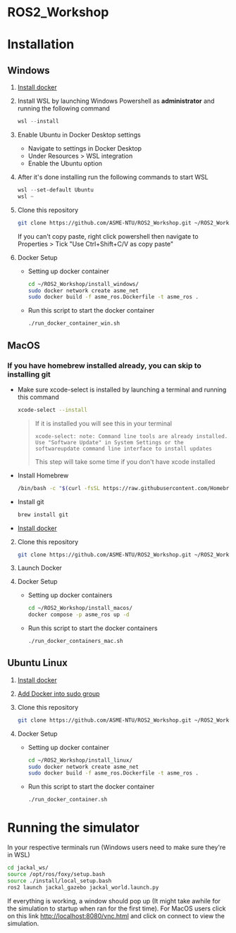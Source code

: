 # ROS2_Workshop
  
# Installation

## Windows

1. [Install docker](https://desktop.docker.com/win/main/amd64/Docker%20Desktop%20Installer.exe)
3. Install WSL by launching Windows Powershell as **administrator** and running the following command
   
    ```powershell
    wsl --install
    ```
    
4. Enable Ubuntu in Docker Desktop settings
    - Navigate to settings in Docker Desktop
    - Under Resources > WSL integration
    - Enable the Ubuntu option
  
5. After it's done installing run the following commands to start WSL

   ```powershell
   wsl --set-default Ubuntu
   wsl ~
   ```
6. Clone this repository
   ```sh
   git clone https://github.com/ASME-NTU/ROS2_Workshop.git ~/ROS2_Workshop/
   ```
   If you can't copy paste, right click powershell then navigate to Properties > Tick "Use Ctrl+Shift+C/V as copy paste"
8. Docker Setup
    - Setting up docker container
      
      ```sh
      cd ~/ROS2_Workshop/install_windows/
      sudo docker network create asme_net
      sudo docker build -f asme_ros.Dockerfile -t asme_ros .
      ```

    - Run this script to start the docker container
      ```sh
      ./run_docker_container_win.sh
      ```
      
## MacOS

### **If you have homebrew installed already, you can skip to installing git**
   - Make sure xcode-select is installed by launching a terminal and running this command
     ```sh
     xcode-select --install
     ```
     > If it is installed you will see this in your terminal
     >
     > `xcode-select: note: Command line tools are already installed. Use "Software Update" in System Settings or the softwareupdate command line interface to install updates`
     > 
     > This step will take some time if you don't have xcode installed
   - Install Homebrew
     ```sh
     /bin/bash -c "$(curl -fsSL https://raw.githubusercontent.com/Homebrew/install/HEAD/install.sh)"
     ```
   - Install git
   
     ```sh
     brew install git
     ```
   - [Install docker](https://docs.docker.com/desktop/install/mac-install/)
2.  Clone this repository
   
     ```sh
     git clone https://github.com/ASME-NTU/ROS2_Workshop.git ~/ROS2_Workshop/
     ```
3. Launch Docker
4. Docker Setup
    - Setting up docker containers
      ```sh
      cd ~/ROS2_Workshop/install_macos/
      docker compose -p asme_ros up -d
      ```
    
    - Run this script to start the docker containers
      ```sh
      ./run_docker_containers_mac.sh
      ```
      
## Ubuntu Linux

1. [Install docker](https://docs.docker.com/engine/install/ubuntu/)
2. [Add Docker into sudo group ](https://docs.docker.com/engine/install/linux-postinstall/)
3. Clone this repository
   
    ```sh
    git clone https://github.com/ASME-NTU/ROS2_Workshop.git ~/ROS2_Workshop/
    ```
    
5. Docker Setup
    - Setting up docker container      
      ```sh
      cd ~/ROS2_Workshop/install_linux/
      sudo docker network create asme_net
      sudo docker build -f asme_ros.Dockerfile -t asme_ros .
      ```

    - Run this script to start the docker container
      ```sh
      ./run_docker_container.sh
      ```

# Running the simulator

In your respective terminals run (Windows users need to make sure they're in WSL)
```sh
cd jackal_ws/
source /opt/ros/foxy/setup.bash
source ./install/local_setup.bash
ros2 launch jackal_gazebo jackal_world.launch.py
```
If everything is working, a window should pop up (It might take awhile for the simulation to startup when ran for the first time). For MacOS users click on this link [http://localhost:8080/vnc.html](http://localhost:8080/vnc.html) and click on connect to view the simulation.
